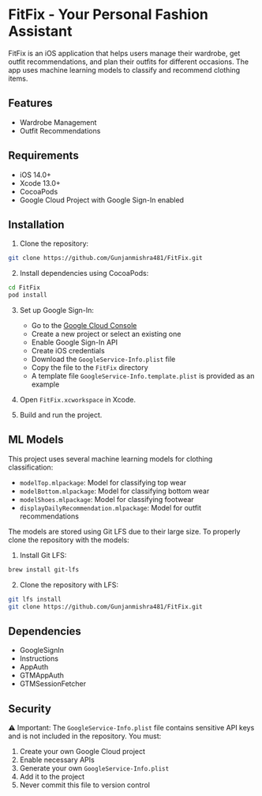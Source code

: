 # FitFix - Your Personal Fashion Assistant

FitFix is an iOS application that helps users manage their wardrobe, get outfit recommendations, and plan their outfits for different occasions. The app uses machine learning models to classify and recommend clothing items.

## Features

- Wardrobe Management
- Outfit Recommendations


## Requirements

- iOS 14.0+
- Xcode 13.0+
- CocoaPods
- Google Cloud Project with Google Sign-In enabled

## Installation

1. Clone the repository:
```bash
git clone https://github.com/Gunjanmishra481/FitFix.git
```

2. Install dependencies using CocoaPods:
```bash
cd FitFix
pod install
```

3. Set up Google Sign-In:
   - Go to the [Google Cloud Console](https://console.cloud.google.com)
   - Create a new project or select an existing one
   - Enable Google Sign-In API
   - Create iOS credentials
   - Download the `GoogleService-Info.plist` file
   - Copy the file to the `FitFix` directory
   - A template file `GoogleService-Info.template.plist` is provided as an example

4. Open `FitFix.xcworkspace` in Xcode.

5. Build and run the project.

## ML Models

This project uses several machine learning models for clothing classification:

- `modelTop.mlpackage`: Model for classifying top wear
- `modelBottom.mlpackage`: Model for classifying bottom wear
- `modelShoes.mlpackage`: Model for classifying footwear
- `displayDailyRecommendation.mlpackage`: Model for outfit recommendations

The models are stored using Git LFS due to their large size. To properly clone the repository with the models:

1. Install Git LFS:
```bash
brew install git-lfs
```

2. Clone the repository with LFS:
```bash
git lfs install
git clone https://github.com/Gunjanmishra481/FitFix.git
```

## Dependencies

- GoogleSignIn
- Instructions
- AppAuth
- GTMAppAuth
- GTMSessionFetcher

## Security

⚠️ Important: The `GoogleService-Info.plist` file contains sensitive API keys and is not included in the repository. You must:
1. Create your own Google Cloud project
2. Enable necessary APIs
3. Generate your own `GoogleService-Info.plist`
4. Add it to the project
5. Never commit this file to version control

